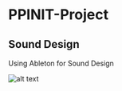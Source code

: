 # PPINIT-Project

## Sound Design

Using Ableton for Sound Design

![alt text](https://github.com/ethanhorrigan/PPINIT-Project/blob/master/Screenshots/sound.PNG "Ableton")

